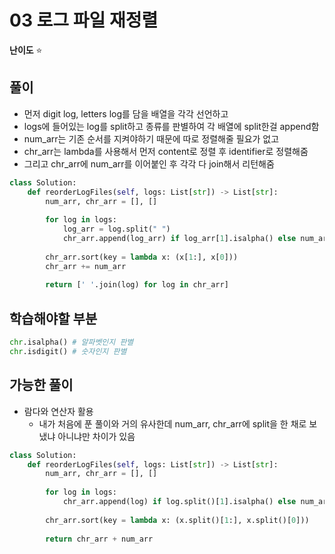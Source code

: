 # 03 로그 파일 재정렬  
**난이도** ⭐️

## 풀이

- 먼저 digit log, letters log를 담을 배열을 각각 선언하고
- logs에 들어있는 log를 split하고 종류를 판별하여 각 배열에 split한걸 append함
- num_arr는 기존 순서를 지켜야하기 때문에 따로 정렬해줄 필요가 없고
- chr_arr는 lambda를 사용해서 먼저 content로 정렬 후 identifier로 정렬해줌
- 그리고 chr_arr에 num_arr를 이어붙인 후 각각 다 join해서 리턴해줌

```python
class Solution:
    def reorderLogFiles(self, logs: List[str]) -> List[str]:
        num_arr, chr_arr = [], []
        
        for log in logs:
            log_arr = log.split(" ")
            chr_arr.append(log_arr) if log_arr[1].isalpha() else num_arr.append(log_arr)
            
        chr_arr.sort(key = lambda x: (x[1:], x[0]))
        chr_arr += num_arr
        
        return [' '.join(log) for log in chr_arr]
```

## 학습해야할 부분

```python
chr.isalpha() # 알파벳인지 판별
chr.isdigit() # 숫자인지 판별
```

## 가능한 풀이

- 람다와 연산자 활용
    - 내가 처음에 푼 풀이와 거의 유사한데 num_arr, chr_arr에 split을 한 채로 보냈냐 아니냐만 차이가 있음

```python
class Solution:
    def reorderLogFiles(self, logs: List[str]) -> List[str]:
        num_arr, chr_arr = [], []
        
        for log in logs:
            chr_arr.append(log) if log.split()[1].isalpha() else num_arr.append(log)
            
        chr_arr.sort(key = lambda x: (x.split()[1:], x.split()[0]))
        
        return chr_arr + num_arr
```